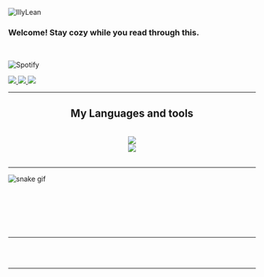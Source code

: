 ![IllyLean](https://github.com/sejoonpark99/sejoonpark99/assets/94677150/46366dca-ff4c-4def-94f6-e7a9156060d4)

<h3 align="left">Welcome! Stay cozy while you read through this.</h3>

<br/>

![Spotify](https://spotify-song-git-main-koaste.vercel.app/api/spotify)
<br/>


<div align="left"> 
  <a href="mailto:sejoon1999@gmail.com">
    <img src="https://img.shields.io/badge/Gmail-333333?style=for-the-badge&logo=gmail&logoColor=red" />
  </a>
  <a href="https://linkedin.com/in/sejoon-park" target="_blank">
    <img src="https://img.shields.io/badge/LinkedIn-0077B5?style=for-the-badge&logo=linkedin&logoColor=white" target="_blank" />
  </a>
  <a href="https://sejoon.ca" target="_blank">
     <img src="https://img.shields.io/badge/Portfolio-FF5722?style=for-the-badge&logo=todoist&logoColor=white" target="_blank" /> <!-- sqlite, safari, google-chrome are other good icon options -->
  </a>
</div>

 <hr/>
 
<h2 align="center">My Languages and tools</h2>
<br/>
<div align="center">
    <img src="https://skillicons.dev/icons?i=aws,angular,cs,py,react,typescript,dotnet,firebase,mongodb,c,nextjs,mysql,flask" /><br>
    <img src="https://skillicons.dev/icons?i=react,js,bootstrap,mui,html,css,github,figma,tailwind,git,r,redis,postgres,java" />
</div>

<br/>
  
<hr/>

![snake gif](https://github.com/sejoonpark99/sejoonpark99/blob/output/github-contribution-grid-snake.gif)

<div align="center">
  <br>
  
  <br/><br/><br/>
</div>

<hr/>
<br/><br/>

<hr/>


